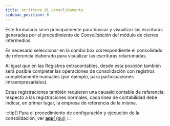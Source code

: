 ```yaml
---
title: scritture di consolidamento
sidebar_position: 6
---
```


Este formulario sirve principalmente para buscar y visualizar las escrituras generadas por el procedimiento de *Consolidación* del módulo de cierres intermedios.

Es necesario seleccionar en la combo box correspondiente el consolidado de referencia elaborado para visualizar las escrituras relacionadas.

Al igual que en las Registros extracontables, desde esta posición también será posible completar las operaciones de consolidación con registros completamente manuales (por ejemplo, para participaciones intraempresariales).  

Estas registraciones también requieren una causald contable de referencia; respecto a las registraciones normales, cada línea de contabilidad debe indicar, en primer lugar, la empresa de referencia de la misma.

:::tip[]
Para el procedimiento de configuración y ejecución de la consolidación, ver [**aquí** (qui)](/docs/controlling/mid-year-closures/procedures/consolidation)
:::